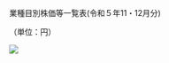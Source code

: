 業種目別株価等一覧表(令和５年11・12月分)

（単位：円）

![](https://www.nta.go.jp/tmp/910337e6-cd54-47c7-ab7d-15ec558db681/images/0b75f7363e09639a7fb7644faa5446b31f3b54d8762d988bdfc4ca2fcf5f9d4c.jpg)